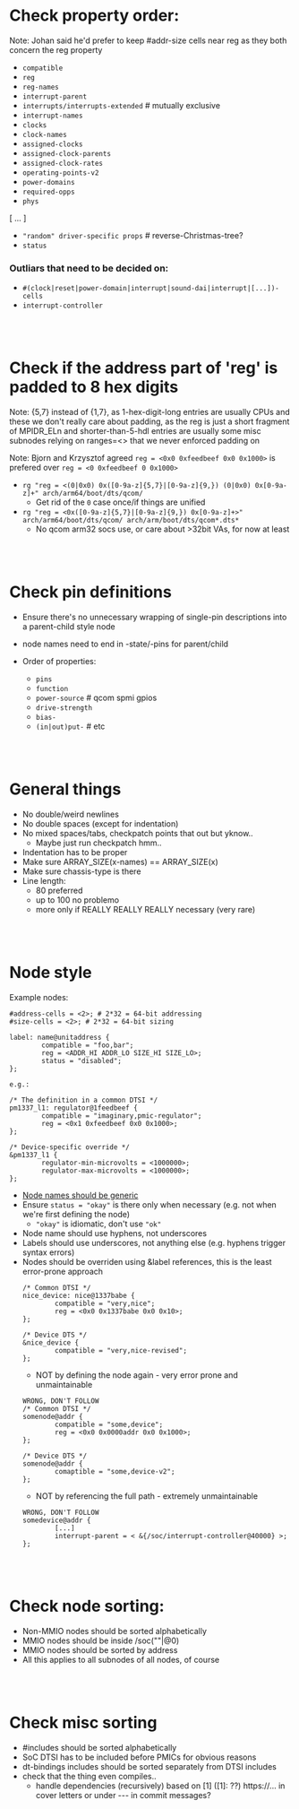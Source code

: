 # Check property order:
Note: Johan said he'd prefer to keep #addr-size cells near reg as they both concern the reg property

* `compatible`
* `reg`
* `reg-names`
* `interrupt-parent`
* `interrupts/interrupts-extended` # mutually exclusive
* `interrupt-names`
* `clocks`
* `clock-names`
* `assigned-clocks`
* `assigned-clock-parents`
* `assigned-clock-rates`
* `operating-points-v2`
* `power-domains`
* `required-opps`
* `phys`

[ ... ]

* `"random" driver-specific props` # reverse-Christmas-tree?
* `status`

### Outliars that need to be decided on:
* `#(clock|reset|power-domain|interrupt|sound-dai|interrupt|[...])-cells`
* `interrupt-controller`

</br>
</br>

# Check if the address part of 'reg' is padded to 8 hex digits
Note: {5,7} instead of {1,7}, as 1-hex-digit-long entries are usually CPUs and these we don't really care about padding, as the reg is just a short fragment of MPIDR_ELn and shorter-than-5-hdl entries are usually some misc subnodes relying on ranges=<> that we never enforced padding on

Note: Bjorn and Krzysztof agreed `reg = <0x0 0xfeedbeef 0x0 0x1000>` is prefered over `reg = <0 0xfeedbeef 0 0x1000>`

* `rg "reg = <(0|0x0) 0x([0-9a-z]{5,7}|[0-9a-z]{9,}) (0|0x0) 0x[0-9a-z]+" arch/arm64/boot/dts/qcom/`
  * Get rid of the `0` case once/if things are unified
* `rg "reg = <0x([0-9a-z]{5,7}|[0-9a-z]{9,}) 0x[0-9a-z]+>" arch/arm64/boot/dts/qcom/ arch/arm/boot/dts/qcom*.dts*`
  * No qcom arm32 socs use, or care about >32bit VAs, for now at least

</br>
</br>

# Check pin definitions
* Ensure there's no unnecessary wrapping of single-pin descriptions into a parent-child style node

* node names need to end in -state/-pins for parent/child

* Order of properties:
  * `pins`
  * `function`
  * `power-source` # qcom spmi gpios
  * `drive-strength`
  * `bias-`
  * `(in|out)put-` # etc

</br>
</br>

# General things
* No double/weird newlines
* No double spaces (except for indentation)
* No mixed spaces/tabs, checkpatch points that out but yknow..
  * Maybe just run checkpatch hmm..
* Indentation has to be proper
* Make sure ARRAY_SIZE(x-names) == ARRAY_SIZE(x)
* Make sure chassis-type is there
* Line length:
  * 80 preferred
  * up to 100 no problemo
  * more only if REALLY REALLY REALLY necessary (very rare)

</br>
</br>

# Node style

Example nodes:

```
#address-cells = <2>; # 2*32 = 64-bit addressing
#size-cells = <2>; # 2*32 = 64-bit sizing

label: name@unitaddress {
        compatible = "foo,bar";
        reg = <ADDR_HI ADDR_LO SIZE_HI SIZE_LO>;
        status = "disabled";
};

e.g.:

/* The definition in a common DTSI */
pm1337_l1: regulator@1feedbeef {
        compatible = "imaginary,pmic-regulator";
        reg = <0x1 0xfeedbeef 0x0 0x1000>;
};

/* Device-specific override */
&pm1337_l1 {
        regulator-min-microvolts = <1000000>;
        regulator-max-microvolts = <1000000>;
};
```

* [Node names should be generic](https://devicetree-specification.readthedocs.io/en/latest/chapter2-devicetree-basics.html#generic-names-recommendation)
* Ensure `status = "okay"` is there only when necessary (e.g. not when we're first defining the node)
  * `"okay"` is idiomatic, don't use `"ok"`
* Node name should use hyphens, not underscores
* Labels should use underscores, not anything else (e.g. hyphens trigger syntax errors)
* Nodes should be overriden using &label references, this is the least error-prone approach
   ```
   /* Common DTSI */
   nice_device: nice@1337babe {
           compatible = "very,nice";
           reg = <0x0 0x1337babe 0x0 0x10>;
   };
   
   /* Device DTS */
   &nice_device {
           compatible = "very,nice-revised";
   };
   ```
  * NOT by defining the node again - very error prone and unmaintainable
   ```
   WRONG, DON'T FOLLOW
   /* Common DTSI */
   somenode@addr {
           compatible = "some,device";
           reg = <0x0 0x0000addr 0x0 0x1000>;
   };
   
   /* Device DTS */
   somenode@addr {
           comaptible = "some,device-v2";  
   };
   ```
  * NOT by referencing the full path - extremely unmaintainable
   ```
   WRONG, DON'T FOLLOW
   somedevice@addr {
           [...]
           interrupt-parent = < &{/soc/interrupt-controller@40000} >;
   };
   ```

</br>
</br>


# Check node sorting:
* Non-MMIO nodes should be sorted alphabetically
* MMIO nodes should be inside /soc(""|@0)
* MMIO nodes should be sorted by address
* All this applies to all subnodes of all nodes, of course

</br>
</br>

# Check misc sorting
* #includes should be sorted alphabetically
 * SoC DTSI has to be included before PMICs for obvious reasons
* dt-bindings includes should be sorted separately from DTSI includes
* check that the thing even compiles..
  * handle dependencies (recursively) based on [1] ([1]: ??) https://... in cover letters or under --- in commit messages?

